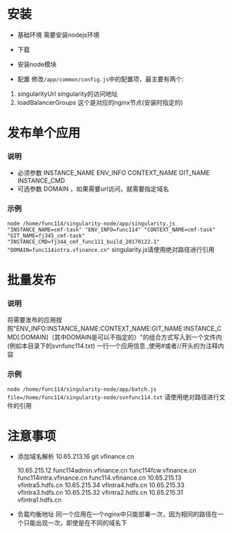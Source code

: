 # 安装
- 基础环境
需要安装nodejs环境
- 下载

- 安装node模块

- 配置
修改`/app/common/config.js`中的配置项，最主要有两个:
1. singularityUrl
singularity的访问地址
2. loadBalancerGroups
这个是对应的nginx节点(安装时指定的)
# 发布单个应用
### 说明
- 必须参数
 INSTANCE_NAME ENV_INFO CONTEXT_NAME GIT_NAME INSTANCE_CMD 
- 可选参数
 DOMAIN ，如果需要url访问，就需要指定域名
### 示例
 `node /home/func114/singularity-node/app/singularity.js "INSTANCE_NAME=cmf-task" "ENV_INFO=func114" "CONTEXT_NAME=cmf-task"  "GIT_NAME=fj345_cmf-task"  "INSTANCE_CMD=fj344_cmf_func111_build_20170122.1" "DOMAIN=func114intra.vfinance.cn"`
 singularity.js请使用绝对路径进行引用

# 批量发布
### 说明
将需要发布的应用按照"ENV_INFO:INSTANCE_NAME:CONTEXT_NAME:GIT_NAME:INSTANCE_CMD[:DOMAIN]（其中DOMAIN是可以不指定的）"的组合方式写入到一个文件内(例如本目录下的svnfunc114.txt)
一行一个应用信息 ,使用#或者//开头的为注释内容

### 示例
`node /home/func114/singularity-node/app/batch.js file=/home/func114/singularity-node/svnfunc114.txt`
请使用绝对路径进行文件的引用


# 注意事项
- 添加域名解析
  10.65.213.16 git.vfinance.cn

  10.65.215.12 func114admin.vfinance.cn func114fcw.vfinance.cn func114intra.vfinance.cn func114.vfinance.cn
  10.65.215.13 vfintra5.hdfs.cn 
  10.65.215.34 vfintra4.hdfs.cn
  10.65.215.33 vfintra3.hdfs.cn 
  10.65.215.32 vfintra2.hdfs.cn
  10.65.215.31 vfintra1.hdfs.cn
- 负载均衡地址
同一个应用在一个nginx中只能部署一次，因为相同的路径在一个只能出现一次，即使是在不同的域名下

